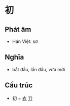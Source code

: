 # 初

## Phát âm
* Hán Việt: sơ

## Nghĩa
* bắt đầu, lần đầu, vừa mới

## Cấu trúc
* 初 = [衣](衣.md) [刀](刀.md)

<script>window.HANZI_FIELD='初';</script>